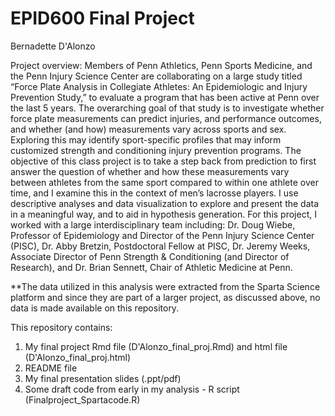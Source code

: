# EPID600 Final Project

Bernadette D'Alonzo

Project overview: Members of Penn Athletics, Penn Sports Medicine, and the Penn Injury Science Center are collaborating on a large study titled “Force Plate Analysis in Collegiate Athletes: An Epidemiologic and Injury Prevention Study,” to evaluate a program that has been active at Penn over the last 5 years. The overarching goal of that study is to investigate whether force plate measurements can predict injuries, and performance outcomes, and whether (and how) measurements vary across sports and sex. Exploring this may identify sport-specific profiles that may inform customized strength and conditioning injury prevention programs. The objective of this class project is to take a step back from prediction to first answer the question of whether and how these measurements vary between athletes from the same sport compared to within one athlete over time, and I examine this in the context of men’s lacrosse players. I use descriptive analyses and data visualization to explore and present the data in a meaningful way, and to aid in hypothesis generation. For this project, I worked with a large interdisciplinary team including: Dr. Doug Wiebe, Professor of Epidemiology and Director of the Penn Injury Science Center (PISC), Dr. Abby Bretzin, Postdoctoral Fellow at PISC, Dr. Jeremy Weeks, Associate Director of Penn Strength & Conditioning (and Director of Research), and Dr. Brian Sennett, Chair of Athletic Medicine at Penn.

**The data utilized in this analysis were extracted from the Sparta Science platform and since they are part of a larger project, as discussed above, no data is made available on this repository.

This repository contains:
1. My final project Rmd file (D'Alonzo_final_proj.Rmd) and html file (D'Alonzo_final_proj.html)
2. README file
3. My final presentation slides (.ppt/pdf)
4. Some draft code from early in my analysis - R script (Finalproject_Spartacode.R) 

